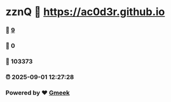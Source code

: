 # zznQ :link: https://ac0d3r.github.io 
### :page_facing_up: [9](https://ac0d3r.github.io/tag.html) 
### :speech_balloon: 0 
### :hibiscus: 103373 
### :alarm_clock: 2025-09-01 12:27:28 
### Powered by :heart: [Gmeek](https://github.com/Meekdai/Gmeek)
